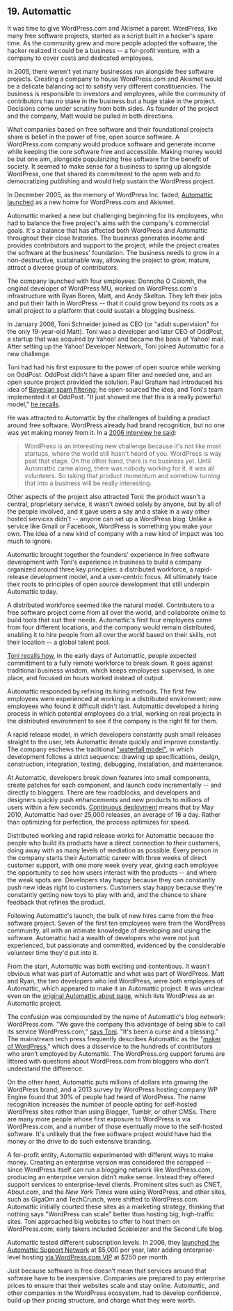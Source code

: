 ## 19. Automattic

It was time to give WordPress.com and Akismet a parent. WordPress, like many free software projects, started as a script built in a hacker's spare time. As the community grew and more people adopted the software, the hacker realized it could be a business -- a for-profit venture, with a company to cover costs and dedicated employees. 

In 2005, there weren't yet many businesses run alongside free software projects. Creating a company to house WordPress.com and Akismet would be a delicate balancing act to satisfy very different constituencies. The business is responsible to investors and employees, while the community of contributors has no stake in the business but a huge stake in the project. Decisions come under scrutiny from both sides. As founder of the project and the company, Matt would be pulled in both directions. 

What companies based on free software and their foundational projects share is belief in the power of free, open source software. A WordPress.com company would produce software and generate income while keeping the core software free and accessible. Making money would be but one aim, alongside popularizing free software for the benefit of society. It seemed to make sense for a business to spring up alongside WordPress, one that shared its commitment to the open web and to democratizing publishing and would help sustain the WordPress project. 

In December 2005, as the memory of WordPress Inc. faded, [Automattic launched](http://ma.tt/2005/12/automattic-beta/) as a new home for WordPress.com and Akismet. 

Automattic marked a new but challenging beginning for its employees, who had to balance the free project's aims with the company's commercial goals. It's a balance that has affected both WordPress and Automattic throughout their close histories. The business generates income and provides contributors and support to the project, while the project creates the software at the business' foundation. The business needs to grow in a non-destructive, sustainable way, allowing the project to grow, mature, attract a diverse group of contributors. 

The company launched with four employees: Donncha O Caiomh, the original developer of WordPress MU, worked on WordPress.com's infrastructure with Ryan Boren, Matt, and Andy Skelton. They left their jobs and put their faith in WordPress -- that it could grow beyond its roots as a small project to a platform that could sustain a blogging business. 		

In January 2006, Toni Schneider joined as CEO (or "adult supervision" for the only 19-year-old Matt). Toni was a developer and later CEO of OddPost, a startup that was acquired by Yahoo! and became the basis of Yahoo! mail. After setting up the Yahoo! Developer Network, Toni joined Automattic for a new challenge. 	
	
Toni had had his first exposure to the power of open source while working on OddPost. OddPost didn't have a spam filter and needed one, and an open source project provided the solution. Paul Graham had introduced his idea of [Bayesian spam filtering](http://www.paulgraham.com/spam.html); he open-sourced the idea, and Toni's team implemented it at OddPost. "It just showed me that this is a really powerful model," [he recalls](http://archive.wordpress.org/interviews/2013_07_27_Schneider.html#L28). 

He was attracted to Automattic by the challenges of building a product around free software. WordPress already had brand recognition, but no one was yet making money from it. In a [2006 interview he said](http://money.cnn.com/2006/04/18/magazines/business2/startuptype/index.htm):		

> WordPress is an interesting new challenge because it's not like most startups, where the world still hasn't heard of you. WordPress is way past that stage. On the other hand, there is no business yet. Until Automattic came along, there was nobody working for it. It was all volunteers. So taking that product momentum and somehow turning that into a business will be really interesting.		

Other aspects of the project also attracted Toni: the product wasn't a central, proprietary service, it wasn't owned solely by anyone, but by all of the people involved, and it gave users a say and a stake in a way other hosted services didn't -- anyone can set up a WordPress blog. Unlike a service like Gmail or Facebook, WordPress is something you make your own. The idea of a new kind of company with a new kind of impact was too much to ignore.

Automattic brought together the founders' experience in free software development with Toni's experience in business to build a company organized around three key principles: a distributed workforce, a rapid-release development model, and a user-centric focus. All ultimately trace their roots to principles of open source development that still underpin Automattic today.	

A distributed workforce seemed like the natural model. Contributors to a free software project come from all over the world, and collaborate online to build tools that suit their needs. Automattic's first four employees came from four different locations, and the company would remain distributed, enabling it to hire people from all over the world based on their skills, not their location -- a global talent pool. 

[Toni recalls how](http://archive.wordpress.org/interviews/2013_07_27_Schneider.html#L16), in the early days of Automattic, people expected committment to a fully remote workforce to break down. It goes against traditional business wisdom, which keeps employees supervised, in one place, and focused on hours worked instead of output.	

Automattic responded by refining its hiring methods. The first few employees were experienced at working in a distributed environment; new employees who found it difficult didn't last. Automattic developed a hiring process in which potential employees do a trial, working on real projects in the distributed environment to see if the company is the right fit for them.

A rapid release model, in which developers constantly push small releases straight to the user, lets Automattic iterate quickly and improve constantly. The company eschews the traditional ["waterfall model"](https://en.wikipedia.org/wiki/Waterfall_model), in which development follows a strict sequence: drawing up specifications, design, construction, integration, testing, debugging, installation, and maintenance. 

At Automattic, developers break down features into small components, create patches for each component, and launch code incrementally -- and directly to bloggers. There are few roadblocks, and developers and designers quickly push enhancements and new products to millions of users within a few seconds. [Continuous deployment](http://toni.org/2010/05/19/in-praise-of-continuous-deployment-the-wordpress-com-story/) means that by May 2010, Automattic had over 25,000 releases, an average of 16 a day. Rather than optimizing for perfection, the process optimizes for speed. 	

Distributed working and rapid release works for Automattic because the people who build its products have a direct connection to their customers, doing away with as many levels of mediation as possible. Every person in the company starts their Automattic career with three weeks of direct customer support, with one more week every year, giving each employee the opportunity to see how users interact with the products -- and where the weak spots are. Developers stay happy because they can constantly push new ideas right to customers. Customers stay happy because they're constantly getting new toys to play with and, and the chance to share feedback that refines the product.		

Following Automattic's launch, the bulk of new hires came from the free software project. Seven of the first ten employees were from the WordPress community, all with an intimate knowledge of developing and using the software. Automattic had a wealth of developers who were not just experienced, but passionate and committed, evidenced by the considerable volunteer time they'd put into it.

From the start, Automattic was both exciting and contentious. It wasn’t obvious what was part of Automattic and what was part of WordPress. Matt and Ryan, the two developers who led WordPress, were both employees of Automattic, which appeared to make it an Automattic project. It was unclear even on the [original Automattic about page](https://web.archive.org/web/20051224051341/http://www.automattic.com/projects/), which lists WordPress as an Automattic project. 	

The confusion was compounded by the name of Automattic's blog network: WordPress.com. "We gave the company this advantage of being able to call its service WordPress.com," [says Toni](http://archive.wordpress.org/interviews/2013_07_27_Schneider.html#L40). "It's been a curse and a blessing."  The mainstream tech press frequently describes Automattic as the "[maker of WordPress](http://mashable.com/2014/04/09/automattic-acquires-longreads/)," which does a disservice to the hundreds of contributors who aren't employed by Automattic. The WordPress.org support forums are littered with questions about WordPress.com from bloggers who don't understand the difference.

On the other hand, Automattic puts millions of dollars into growing the WordPress brand, and a 2013 survey by WordPress hosting company WP Engine found that 30% of people had heard of WordPress. The name recognition increases the number of people opting for self-hosted WordPress sites rather than using Blogger, Tumblr, or other CMSs. There are many more people whose first exposure to WordPress is via WordPress.com, and a number of those eventually move to the self-hosted software. It's unlikely that the free software project would have had the money or the drive to do such extensive branding.

A for-profit entity, Automattic experimented with different ways to make money. Creating an enterprise version was  considered the scrapped -- since WordPress itself can run a blogging network like WordPress.com, producing an enterprise version didn’t make sense. Instead they offered support services to enterprise-level clients. Prominent sites such as CNET, About.com, and the _New York Times_ were using WordPress, and other sites, such as GigaOm and TechCrunch, were shifted to WordPress.com. Automattic initially courted these sites as a marketing strategy, thinking that nothing says "WordPress can scale" better than hosting big, high-traffic sites. Toni approached big websites to offer to host them on WordPress.com; early takers included Scobleizer and the Second Life blog. 

Automattic tested different subscription levels. In 2006, they [launched the Automattic Support Network](http://toni.org/2006/06/26/automattic-support-network/) at $5,000 per year, later adding enterprise-level hosting [via WordPress.com VIP](http://ma.tt/2006/09/wordpresscom-vip/) at $250 per month.

Just because software is free doesn’t mean that services around that software have to be inexpensive. Companies are prepared to pay enterprise prices to ensure that their websites scale and stay online. Automattic, and other companies in the WordPress ecosystem, had to develop confidence, build up their pricing structure, and charge what they were worth.		
